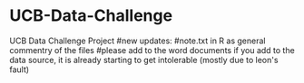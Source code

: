 # UCB-Data-Challenge
UCB Data Challenge Project
#new updates: 
#note.txt in R as general commentry of the files 
#please add to the word documents if you add to the data source, it is already starting to get intolerable (mostly due to leon's fault)

